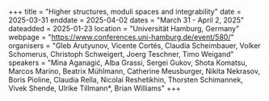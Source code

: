 +++
title = "Higher structures, moduli spaces and integrability"
date = 2025-03-31
enddate = 2025-04-02
dates = "March 31 - April 2, 2025"
dateadded = 2025-01-23
location = "Universität Hamburg, Germany"
webpage = "https://www.conferences.uni-hamburg.de/event/580/"
organisers = "Gleb Arutyunov, Vicente Cortés, Claudia Scheimbauer, Volker Schomerus, Christoph Schweigert, Joerg Teschner, Timo Weigand"
speakers = "Mina Aganagić, Alba Grassi, Sergei Gukov, Shota Komatsu, Marcos Marino, Beatrix Mühlmann, Catherine Meusburger, Nikita Nekrasov, Boris Pioline, Claudia Rella, Nicolai Reshetikhin, Thorsten Schimannek, Vivek Shende, Ulrike Tillmann*, Brian Williams"
+++
